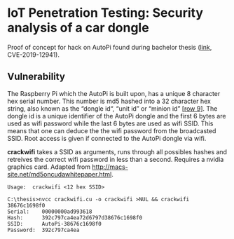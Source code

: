 # IoT Penetration Testing: Security analysis of a car dongle 
Proof of concept for hack on AutoPi found during bachelor thesis ([link](https://www.diva-portal.org/smash/record.jsf?pid=diva2%3A1334244), CVE-2019-12941).

## Vulnerability
The Raspberry Pi which the AutoPi is built upon, has a unique 8 character hex serial number. This number is md5 hashed into a 32 character hex string, also known as the “dongle id“, “unit id” or “minion id” [[row 9]](https://github.com/autopi-io/autopi-core/blob/3507b5ff420c9e7af3aa88b0b1cf4b68e677b36a/src/salt/base/state/minion/install.sls). The dongle id is a unique identifier of the AutoPi dongle and the first 6 bytes are used as wifi password while the last 6 bytes are used as wifi SSID. This means that one can deduce the the wifi password from the broadcasted SSID. Root access is given if connected to the AutoPi dongle via wifi. 

**crackwifi** takes a SSID as arguments, runs through all possibles hashes and retreives the correct wifi password in less than a second. Requires a nvidia graphics card. Adapted from http://macs-site.net/md5oncudawhitepaper.html.

```
Usage:  crackwifi <12 hex SSID>
```

```
C:\thesis>nvcc crackwifi.cu -o crackwifi >NUL && crackwifi 38676c1698f0
Serial:    00000000ad993618
Hash:      392c797ca4ea72d6797d38676c1698f0
SSID:      AutoPi-38676c1698f0
Password:  392c797ca4ea
```
